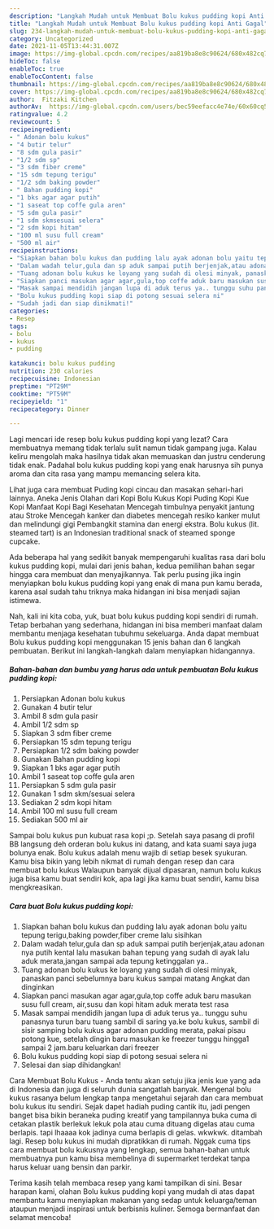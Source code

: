 ```yaml
---
description: "Langkah Mudah untuk Membuat Bolu kukus pudding kopi Anti Gagal"
title: "Langkah Mudah untuk Membuat Bolu kukus pudding kopi Anti Gagal"
slug: 234-langkah-mudah-untuk-membuat-bolu-kukus-pudding-kopi-anti-gagal
category: Uncategorized
date: 2021-11-05T13:44:31.007Z
image: https://img-global.cpcdn.com/recipes/aa819ba8e8c90624/680x482cq70/bolu-kukus-pudding-kopi-foto-resep-utama.jpg
hideToc: false
enableToc: true
enableTocContent: false
thumbnail: https://img-global.cpcdn.com/recipes/aa819ba8e8c90624/680x482cq70/bolu-kukus-pudding-kopi-foto-resep-utama.jpg
cover: https://img-global.cpcdn.com/recipes/aa819ba8e8c90624/680x482cq70/bolu-kukus-pudding-kopi-foto-resep-utama.jpg
author:  Fitzaki Kitchen
authorAv:  https://img-global.cpcdn.com/users/bec59eefacc4e74e/60x60cq50/avatar.jpg
ratingvalue: 4.2
reviewcount: 5
recipeingredient:
- " Adonan bolu kukus"
- "4 butir telur"
- "8 sdm gula pasir"
- "1/2 sdm sp"
- "3 sdm fiber creme"
- "15 sdm tepung terigu"
- "1/2 sdm baking powder"
- " Bahan pudding kopi"
- "1 bks agar agar putih"
- "1 saseat top coffe gula aren"
- "5 sdm gula pasir"
- "1 sdm skmsesuai selera"
- "2 sdm kopi hitam"
- "100 ml susu full cream"
- "500 ml air"
recipeinstructions:
- "Siapkan bahan bolu kukus dan pudding lalu ayak adonan bolu yaitu tepung terigu,baking powder,fiber creme lalu sisihkan"
- "Dalam wadah telur,gula dan sp aduk sampai putih berjenjak,atau adonan nya putih kental lalu masukan bahan tepung yang sudah di ayak lalu aduk merata,jangan sampai ada tepung ketinggalan ya.."
- "Tuang adonan bolu kukus ke loyang yang sudah di olesi minyak, panaskan panci sebelumnya baru kukus sampai matang Angkat dan dinginkan"
- "Siapkan panci masukan agar agar,gula,top coffe aduk baru masukan susu full cream, air,susu dan kopi hitam aduk merata test rasa"
- "Masak sampai mendidih jangan lupa di aduk terus ya.. tunggu suhu panasnya turun baru tuang sambil di saring ya.ke bolu kukus, sambil di sisir samping bolu kukus agar adonan pudding merata, pakai pisau potong kue, setelah dingin baru masukan ke freezer tunggu hingga1 sampai 2 jam.baru keluarkan dari freezer"
- "Bolu kukus pudding kopi siap di potong sesuai selera ni"
- "Sudah jadi dan siap dinikmati!"
categories:
- Resep
tags:
- bolu
- kukus
- pudding

katakunci: bolu kukus pudding 
nutrition: 230 calories
recipecuisine: Indonesian
preptime: "PT29M"
cooktime: "PT59M"
recipeyield: "1"
recipecategory: Dinner

---
```



Lagi mencari ide resep bolu kukus pudding kopi yang lezat? Cara membuatnya memang tidak terlalu sulit namun tidak gampang juga. Kalau keliru mengolah maka hasilnya tidak akan memuaskan dan justru cenderung tidak enak. Padahal bolu kukus pudding kopi yang enak harusnya sih punya aroma dan cita rasa yang mampu memancing selera kita.


Lihat juga cara membuat Puding kopi cincau dan masakan sehari-hari lainnya. Aneka Jenis Olahan dari Kopi Bolu Kukus Kopi Puding Kopi Kue Kopi Manfaat Kopi Bagi Kesehatan Mencegah timbulnya penyakit jantung atau Stroke Mencegah kanker dan diabetes mencegah resiko kanker mulut dan melindungi gigi Pembangkit stamina dan energi ekstra. Bolu kukus (lit. steamed tart) is an Indonesian traditional snack of steamed sponge cupcake.

Ada beberapa hal yang sedikit banyak mempengaruhi kualitas rasa dari bolu kukus pudding kopi, mulai dari jenis bahan, kedua pemilihan bahan segar hingga cara membuat dan menyajikannya. Tak perlu pusing jika ingin menyiapkan bolu kukus pudding kopi yang enak di mana pun kamu berada, karena asal sudah tahu triknya maka hidangan ini bisa menjadi sajian istimewa.


Nah, kali ini kita coba, yuk, buat bolu kukus pudding kopi sendiri di rumah. Tetap berbahan yang sederhana, hidangan ini bisa memberi manfaat dalam membantu menjaga kesehatan tubuhmu sekeluarga. Anda dapat membuat Bolu kukus pudding kopi menggunakan 15 jenis bahan dan 6 langkah pembuatan. Berikut ini langkah-langkah dalam menyiapkan hidangannya.

<!--inarticleads1-->

##### Bahan-bahan dan bumbu yang harus ada untuk pembuatan Bolu kukus pudding kopi:

1. Persiapkan  Adonan bolu kukus
1. Gunakan 4 butir telur
1. Ambil 8 sdm gula pasir
1. Ambil 1/2 sdm sp
1. Siapkan 3 sdm fiber creme
1. Persiapkan 15 sdm tepung terigu
1. Persiapkan 1/2 sdm baking powder
1. Gunakan  Bahan pudding kopi
1. Siapkan 1 bks agar agar putih
1. Ambil 1 saseat top coffe gula aren
1. Persiapkan 5 sdm gula pasir
1. Gunakan 1 sdm skm/sesuai selera
1. Sediakan 2 sdm kopi hitam
1. Ambil 100 ml susu full cream
1. Sediakan 500 ml air


Sampai bolu kukus pun kubuat rasa kopi ;p. Setelah saya pasang di profil BB langsung deh orderan bolu kukus ini datang, and kata suami saya juga bolunya enak. Bolu kukus adalah menu wajib di setiap besek syukuran. Kamu bisa bikin yang lebih nikmat di rumah dengan resep dan cara membuat bolu kukus Walaupun banyak dijual dipasaran, namun bolu kukus juga bisa kamu buat sendiri kok, apa lagi jika kamu buat sendiri, kamu bisa mengkreasikan. 

<!--inarticleads2-->

##### Cara buat Bolu kukus pudding kopi:

1. Siapkan bahan bolu kukus dan pudding lalu ayak adonan bolu yaitu tepung terigu,baking powder,fiber creme lalu sisihkan
1. Dalam wadah telur,gula dan sp aduk sampai putih berjenjak,atau adonan nya putih kental lalu masukan bahan tepung yang sudah di ayak lalu aduk merata,jangan sampai ada tepung ketinggalan ya..
1. Tuang adonan bolu kukus ke loyang yang sudah di olesi minyak, panaskan panci sebelumnya baru kukus sampai matang Angkat dan dinginkan
1. Siapkan panci masukan agar agar,gula,top coffe aduk baru masukan susu full cream, air,susu dan kopi hitam aduk merata test rasa
1. Masak sampai mendidih jangan lupa di aduk terus ya.. tunggu suhu panasnya turun baru tuang sambil di saring ya.ke bolu kukus, sambil di sisir samping bolu kukus agar adonan pudding merata, pakai pisau potong kue, setelah dingin baru masukan ke freezer tunggu hingga1 sampai 2 jam.baru keluarkan dari freezer
1. Bolu kukus pudding kopi siap di potong sesuai selera ni
1. Selesai dan siap dihidangkan!

Cara Membuat Bolu Kukus - Anda tentu akan setuju jika jenis kue yang ada di Indonesia dan juga di seluruh dunia sangatlah banyak. Mengenal bolu kukus rasanya belum lengkap tanpa mengetahui sejarah dan cara membuat bolu kukus itu sendiri. Sejak dapet hadiah puding cantik itu, jadi pengen banget bisa bikin beraneka puding kreatif yang tampilannya buka cuma di cetakan plastik berlekuk lekuk pola atau cuma dituang digelas atau cuma berlapis. tapi lhaaaa kok jadinya cuma berlapis di gelas. wkwkwk. ditambah lagi. Resep bolu kukus ini mudah dipratikkan di rumah. Nggak cuma tips cara membuat bolu kukusnya yang lengkap, semua bahan-bahan untuk membuatnya pun kamu bisa membelinya di supermarket terdekat tanpa harus keluar uang bensin dan parkir. 

Terima kasih telah membaca resep yang kami tampilkan di sini. Besar harapan kami, olahan Bolu kukus pudding kopi yang mudah di atas dapat membantu kamu menyiapkan makanan yang sedap untuk keluarga/teman ataupun menjadi inspirasi untuk berbisnis kuliner. Semoga bermanfaat dan selamat mencoba!
